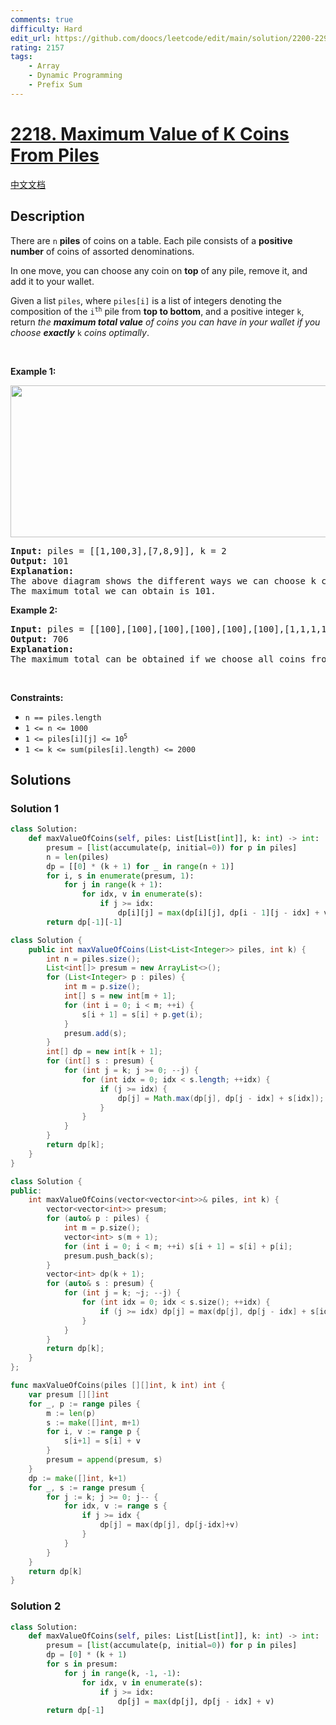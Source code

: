 ```yaml
---
comments: true
difficulty: Hard
edit_url: https://github.com/doocs/leetcode/edit/main/solution/2200-2299/2218.Maximum%20Value%20of%20K%20Coins%20From%20Piles/README_EN.md
rating: 2157
tags:
    - Array
    - Dynamic Programming
    - Prefix Sum
---
```


# [2218. Maximum Value of K Coins From Piles](https://leetcode.com/problems/maximum-value-of-k-coins-from-piles)

[中文文档](/solution/2200-2299/2218.Maximum%20Value%20of%20K%20Coins%20From%20Piles/README.md)

## Description

<p>There are <code>n</code> <strong>piles</strong> of coins on a table. Each pile consists of a <strong>positive number</strong> of coins of assorted denominations.</p>

<p>In one move, you can choose any coin on <strong>top</strong> of any pile, remove it, and add it to your wallet.</p>

<p>Given a list <code>piles</code>, where <code>piles[i]</code> is a list of integers denoting the composition of the <code>i<sup>th</sup></code> pile from <strong>top to bottom</strong>, and a positive integer <code>k</code>, return <em>the <strong>maximum total value</strong> of coins you can have in your wallet if you choose <strong>exactly</strong></em> <code>k</code> <em>coins optimally</em>.</p>

<p>&nbsp;</p>
<p><strong class="example">Example 1:</strong></p>
<img alt="" src="https://fastly.jsdelivr.net/gh/doocs/leetcode@main/solution/2200-2299/2218.Maximum%20Value%20of%20K%20Coins%20From%20Piles/images/e1.png" style="width: 600px; height: 243px;" />
<pre>
<strong>Input:</strong> piles = [[1,100,3],[7,8,9]], k = 2
<strong>Output:</strong> 101
<strong>Explanation:</strong>
The above diagram shows the different ways we can choose k coins.
The maximum total we can obtain is 101.
</pre>

<p><strong class="example">Example 2:</strong></p>

<pre>
<strong>Input:</strong> piles = [[100],[100],[100],[100],[100],[100],[1,1,1,1,1,1,700]], k = 7
<strong>Output:</strong> 706
<strong>Explanation:
</strong>The maximum total can be obtained if we choose all coins from the last pile.
</pre>

<p>&nbsp;</p>
<p><strong>Constraints:</strong></p>

<ul>
	<li><code>n == piles.length</code></li>
	<li><code>1 &lt;= n &lt;= 1000</code></li>
	<li><code>1 &lt;= piles[i][j] &lt;= 10<sup>5</sup></code></li>
	<li><code>1 &lt;= k &lt;= sum(piles[i].length) &lt;= 2000</code></li>
</ul>

## Solutions

### Solution 1

<!-- tabs:start -->

```python
class Solution:
    def maxValueOfCoins(self, piles: List[List[int]], k: int) -> int:
        presum = [list(accumulate(p, initial=0)) for p in piles]
        n = len(piles)
        dp = [[0] * (k + 1) for _ in range(n + 1)]
        for i, s in enumerate(presum, 1):
            for j in range(k + 1):
                for idx, v in enumerate(s):
                    if j >= idx:
                        dp[i][j] = max(dp[i][j], dp[i - 1][j - idx] + v)
        return dp[-1][-1]
```

```java
class Solution {
    public int maxValueOfCoins(List<List<Integer>> piles, int k) {
        int n = piles.size();
        List<int[]> presum = new ArrayList<>();
        for (List<Integer> p : piles) {
            int m = p.size();
            int[] s = new int[m + 1];
            for (int i = 0; i < m; ++i) {
                s[i + 1] = s[i] + p.get(i);
            }
            presum.add(s);
        }
        int[] dp = new int[k + 1];
        for (int[] s : presum) {
            for (int j = k; j >= 0; --j) {
                for (int idx = 0; idx < s.length; ++idx) {
                    if (j >= idx) {
                        dp[j] = Math.max(dp[j], dp[j - idx] + s[idx]);
                    }
                }
            }
        }
        return dp[k];
    }
}
```

```cpp
class Solution {
public:
    int maxValueOfCoins(vector<vector<int>>& piles, int k) {
        vector<vector<int>> presum;
        for (auto& p : piles) {
            int m = p.size();
            vector<int> s(m + 1);
            for (int i = 0; i < m; ++i) s[i + 1] = s[i] + p[i];
            presum.push_back(s);
        }
        vector<int> dp(k + 1);
        for (auto& s : presum) {
            for (int j = k; ~j; --j) {
                for (int idx = 0; idx < s.size(); ++idx) {
                    if (j >= idx) dp[j] = max(dp[j], dp[j - idx] + s[idx]);
                }
            }
        }
        return dp[k];
    }
};
```

```go
func maxValueOfCoins(piles [][]int, k int) int {
	var presum [][]int
	for _, p := range piles {
		m := len(p)
		s := make([]int, m+1)
		for i, v := range p {
			s[i+1] = s[i] + v
		}
		presum = append(presum, s)
	}
	dp := make([]int, k+1)
	for _, s := range presum {
		for j := k; j >= 0; j-- {
			for idx, v := range s {
				if j >= idx {
					dp[j] = max(dp[j], dp[j-idx]+v)
				}
			}
		}
	}
	return dp[k]
}
```

<!-- tabs:end -->

### Solution 2

<!-- tabs:start -->

```python
class Solution:
    def maxValueOfCoins(self, piles: List[List[int]], k: int) -> int:
        presum = [list(accumulate(p, initial=0)) for p in piles]
        dp = [0] * (k + 1)
        for s in presum:
            for j in range(k, -1, -1):
                for idx, v in enumerate(s):
                    if j >= idx:
                        dp[j] = max(dp[j], dp[j - idx] + v)
        return dp[-1]
```

<!-- tabs:end -->

<!-- end -->

